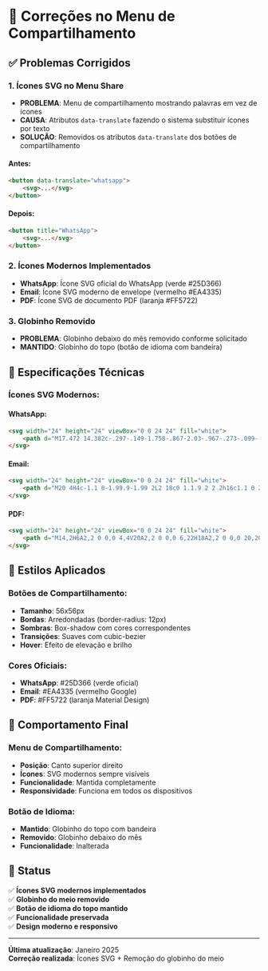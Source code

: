 # 🔧 Correções no Menu de Compartilhamento

## ✅ Problemas Corrigidos

### 1. **Ícones SVG no Menu Share**
- **PROBLEMA**: Menu de compartilhamento mostrando palavras em vez de ícones
- **CAUSA**: Atributos `data-translate` fazendo o sistema substituir ícones por texto
- **SOLUÇÃO**: Removidos os atributos `data-translate` dos botões de compartilhamento

#### **Antes:**
```html
<button data-translate="whatsapp">
    <svg>...</svg>
</button>
```

#### **Depois:**
```html
<button title="WhatsApp">
    <svg>...</svg>
</button>
```

### 2. **Ícones Modernos Implementados**
- **WhatsApp**: Ícone SVG oficial do WhatsApp (verde #25D366)
- **Email**: Ícone SVG moderno de envelope (vermelho #EA4335)
- **PDF**: Ícone SVG de documento PDF (laranja #FF5722)

### 3. **Globinho Removido**
- **PROBLEMA**: Globinho debaixo do mês removido conforme solicitado
- **MANTIDO**: Globinho do topo (botão de idioma com bandeira)

## 📱 Especificações Técnicas

### **Ícones SVG Modernos:**

#### **WhatsApp:**
```html
<svg width="24" height="24" viewBox="0 0 24 24" fill="white">
    <path d="M17.472 14.382c-.297-.149-1.758-.867-2.03-.967-.273-.099-.471-.148-.67.15-.197.297-.767.966-.94 1.164-.173.199-.347.223-.644.075-.297-.15-1.255-.463-2.39-1.475-.883-.788-1.48-1.761-1.653-2.059-.173-.297-.018-.458.13-.606.134-.133.298-.347.446-.52.149-.174.198-.298.298-.497.099-.198.05-.371-.025-.52-.075-.149-.669-1.612-.916-2.207-.242-.579-.487-.5-.669-.51-.173-.008-.371-.01-.57-.01-.198 0-.52.074-.792.372-.272.297-1.04 1.016-1.04 2.479 0 1.462 1.065 2.875 1.213 3.074.149.198 2.096 3.2 5.077 4.487.709.306 1.262.489 1.694.625.712.227 1.36.195 1.871.118.571-.085 1.758-.719 2.006-1.413.248-.694.248-1.289.173-1.413-.074-.124-.272-.198-.57-.347m-5.421 7.403h-.004a9.87 9.87 0 01-5.031-1.378l-.361-.214-3.741.982.998-3.648-.235-.374a9.86 9.86 0 01-1.51-5.26c.001-5.45 4.436-9.884 9.888-9.884 2.64 0 5.122 1.03 6.988 2.898a9.825 9.825 0 012.893 6.994c-.003 5.45-4.437 9.884-9.885 9.884m8.413-18.297A11.815 11.815 0 0012.05 0C5.495 0 .16 5.335.157 11.892c0 2.096.547 4.142 1.588 5.945L.057 24l6.305-1.654a11.882 11.882 0 005.683 1.448h.005c6.554 0 11.89-5.335 11.893-11.893A11.821 11.821 0 0020.885 3.488"/>
</svg>
```

#### **Email:**
```html
<svg width="24" height="24" viewBox="0 0 24 24" fill="white">
    <path d="M20 4H4c-1.1 0-1.99.9-1.99 2L2 18c0 1.1.9 2 2 2h16c1.1 0 2-.9 2-2V6c0-1.1-.9-2-2-2zm0 4l-8 5-8-5V6l8 5 8-5v2z"/>
</svg>
```

#### **PDF:**
```html
<svg width="24" height="24" viewBox="0 0 24 24" fill="white">
    <path d="M14,2H6A2,2 0 0,0 4,4V20A2,2 0 0,0 6,22H18A2,2 0 0,0 20,20V8L14,2M18,20H6V4H13V9H18V20Z"/>
</svg>
```

## 🎨 Estilos Aplicados

### **Botões de Compartilhamento:**
- **Tamanho**: 56x56px
- **Bordas**: Arredondadas (border-radius: 12px)
- **Sombras**: Box-shadow com cores correspondentes
- **Transições**: Suaves com cubic-bezier
- **Hover**: Efeito de elevação e brilho

### **Cores Oficiais:**
- **WhatsApp**: #25D366 (verde oficial)
- **Email**: #EA4335 (vermelho Google)
- **PDF**: #FF5722 (laranja Material Design)

## 🔄 Comportamento Final

### **Menu de Compartilhamento:**
- **Posição**: Canto superior direito
- **Ícones**: SVG modernos sempre visíveis
- **Funcionalidade**: Mantida completamente
- **Responsividade**: Funciona em todos os dispositivos

### **Botão de Idioma:**
- **Mantido**: Globinho do topo com bandeira
- **Removido**: Globinho debaixo do mês
- **Funcionalidade**: Inalterada

## 🎯 Status

✅ **Ícones SVG modernos implementados**  
✅ **Globinho do meio removido**  
✅ **Botão de idioma do topo mantido**  
✅ **Funcionalidade preservada**  
✅ **Design moderno e responsivo**  

---

**Última atualização**: Janeiro 2025  
**Correção realizada**: Ícones SVG + Remoção do globinho do meio

